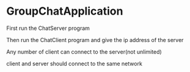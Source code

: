 # GroupChatApplication

First run the ChatServer program 

Then run the ChatClient program and give the ip address of the server

Any number of client can connect to the server(not unlimited)

client and server should connect to the same network



